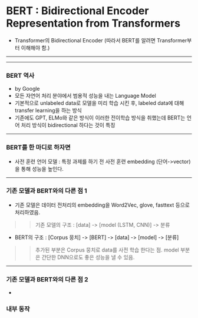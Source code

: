 # BERT : Bidirectional Encoder Representation from Transformers
- Transformer의 Bidirectional Encoder (따라서 BERT를 알려면 Transformer부터 이해해야 함.)
***
***
### BERT 역사
- by Google
- 모든 자연어 처리 분야에서 범용적 성능을 내는 Language Model
- 기본적으로 unlabeled data로 모델을 미리 학습 시킨 후, labeled data에 대해 transfer learning을 하는 방식
- 기존에도 GPT, ELMo와 같은 방식이 이러한 전이학습 방식을 취했는데 BERT는 언어 처리 방식이 bidirectional 하다는 것이 특징
***
### BERT를 한 마디로 하자면
- 사전 훈련 언어 모델 : 특정 과제를 하기 전 사전 훈련 embedding (단어->vector)을 통해 성능을 높인다.
***
### 기존 모델과 BERT와의 다른 점 1
- 기존 모델은 데이터 전처리의 embedding을 Word2Vec, glove, fasttext 등으로 처리하였음.
>> 기존 모델의 구조 : [data] -> [model (LSTM, CNN)] -> 분류
- BERT의 구조 : [Corpus 뭉치] -> [BERT] -> [data] -> [model] -> [분류]
>> 추가된 부분은 Corpus 뭉치로 data를 사전 학습 한다는 점.
>> model 부분은 간단한 DNN으로도 좋은 성능을 낼 수 있음.
***
### 기존 모델과 BERT와의 다른 점 2
- 
### 내부 동작

